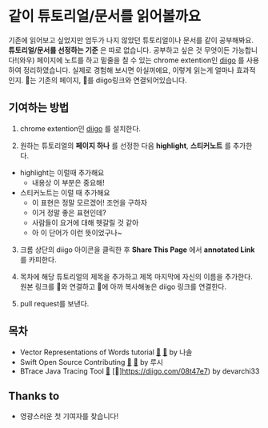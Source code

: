 # 같이 튜토리얼/문서를 읽어볼까요
기존에 읽어보고 싶었지만 엄두가 나지 않았던 튜토리얼이나 문서를 같이 공부해봐요. **튜토리얼/문서를 선정하는 기준** 은 따로 없습니다. 공부하고 싶은 것 무엇이든 가능합니다!(와우) 페이지에 노트를 하고 밑줄을 칠 수 있는 chrome extention인 [diigo](https://chrome.google.com/webstore/detail/diigo-web-collector-captu/pnhplgjpclknigjpccbcnmicgcieojbh?hl=ko) 를 사용하여 정리하였습니다. 실제로 경험해 보시면 아실꺼에요, 이렇게 읽는게 얼마나 효과적인지. 🔗는 기존의 페이지, 🍎를 diigo링크와 연결되어있습니다.

## 기여하는 방법

1. chrome extention인 [diigo](https://chrome.google.com/webstore/detail/diigo-web-collector-captu/pnhplgjpclknigjpccbcnmicgcieojbh?hl=ko) 를 설치한다.

2. 원하는 튜토리얼의 **페이지 하나** 를 선정한 다음 **highlight**, **스티커노트** 를 추가한다.
  - highlight는 이럴때 추가해요
    - 내용상 이 부분은 중요해!
  - 스티커노트는 이럴 때 추가해요
    - 이 표현은 정말 모르겠어! 조언을 구하자
    - 이거 정말 좋은 표현인데?
    - 사람들이 요거에 대해 헷갈릴 것 같아
    - 아 이 단어가 이런 뜻이었구나~

3. 크롬 상단의 diigo 아이콘을 클릭한 후 **Share This Page** 에서 **annotated Link** 를 카피한다.
4. 목차에 해당 튜토리얼의 제목을 추가하고 제목 마지막에 자신의 이름을 추가한다. 원본 링크를 🔗와 연결하고 🍎에 아까 복사해놓은 diigo 링크를 연결한다.

5. pull request를 보낸다.


## 목차
- Vector Representations of Words tutorial [🔗](https://www.tensorflow.org/versions/r0.9/tutorials/word2vec/index.html) [🍎]() by 나솔
- Swift Open Source Contributing [🔗](https://swift.org/contributing/) [🍎](https://diigo.com/08t1l7) by 루시
- BTrace Java Tracing Tool [🔗](https://kenai.com/projects/btrace/pages/UserGuide/) [🍎]https://diigo.com/08t47e7) by devarchi33


## Thanks to
- 영광스러운 첫 기여자를 찾습니다!
